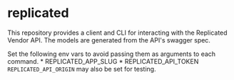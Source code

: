 # replicated

This repository provides a client and CLI for interacting with the Replicated Vendor API.
The models are generated from the API's swagger spec.

Set the following env vars to avoid passing them as arguments to each command.
	* REPLICATED_APP_SLUG
	* REPLICATED_API_TOKEN
```REPLICATED_API_ORIGIN``` may also be set for testing.
